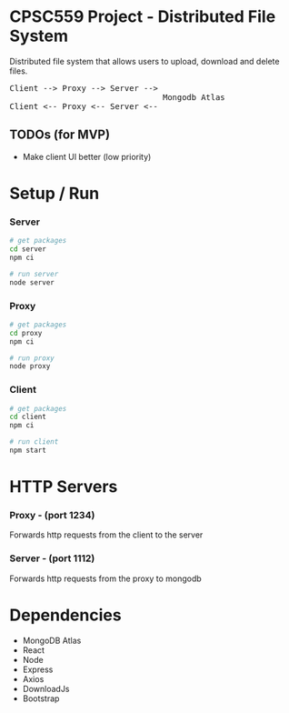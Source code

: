 # CPSC559 Project - Distributed File System

Distributed file system that allows users to upload, download and delete files. 
<pre>
Client --> Proxy --> Server --> 
                                Mongodb Atlas
Client <-- Proxy <-- Server <-- 
</pre> 

## TODOs (for MVP)
- Make client UI better (low priority)

# Setup / Run
### Server
```bash
# get packages
cd server
npm ci

# run server
node server
```

### Proxy
```bash
# get packages
cd proxy
npm ci

# run proxy
node proxy
```

### Client
```bash
# get packages
cd client
npm ci

# run client
npm start
```

# HTTP Servers
### Proxy - (port 1234)
Forwards http requests from the client to the server

### Server - (port 1112)
Forwards http requests from the proxy to mongodb

# Dependencies
- MongoDB Atlas
- React
- Node
- Express
- Axios
- DownloadJs
- Bootstrap